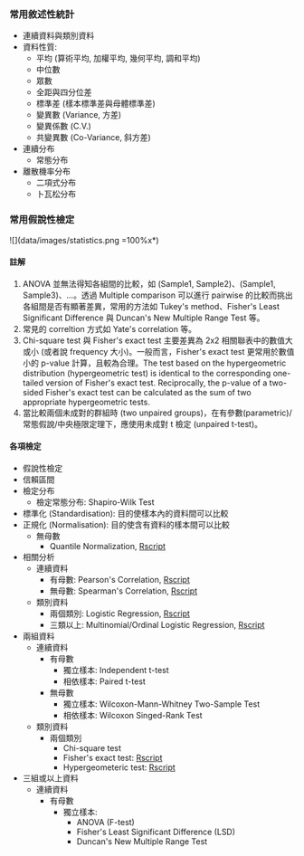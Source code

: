 ### 常用敘述性統計

* 連續資料與類別資料
* 資料性質:
    * 平均 (算術平均, 加權平均, 幾何平均, 調和平均)
    * 中位數
    * 眾數
    * 全距與四分位差
    * 標準差 (樣本標準差與母體標準差)
    * 變異數 (Variance, 方差)
    * 變異係數 (C.V.)
    * 共變異數 (Co-Variance, 斜方差)
* 連續分布
    * 常態分布
* 離散機率分布
    * 二項式分布
    * 卜瓦松分布

### 常用假說性檢定

![](data/images/statistics.png =100%x*)

#### 註解

1. ANOVA 並無法得知各組間的比較，如 (Sample1, Sample2)、(Sample1, Sample3)、...。透過 Multiple comparison 可以進行 pairwise 的比較而挑出各組間是否有顯著差異，常用的方法如 Tukey's method、Fisher's Least Significant Difference 與 Duncan's New Multiple Range Test 等。
2. 常見的 correltion 方式如 Yate's correlation 等。
3. Chi-square test 與 Fisher's exact test 主要差異為 2x2 相關聯表中的數值大或小 (或者說 frequency 大小)。一般而言，Fisher's exact test 更常用於數值小的 p-value 計算，且較為合理。The test based on the hypergeometric distribution (hypergeometric test) is identical to the corresponding one-tailed version of Fisher's exact test. Reciprocally, the p-value of a two-sided Fisher's exact test can be calculated as the sum of two appropriate hypergeometric tests.
4. 當比較兩個未成對的群組時 (two unpaired groups)，在有參數(parametric)/常態假說/中央極限定理下，應使用未成對 t 檢定 (unpaired t-test)。

#### 各項檢定

* 假說性檢定
* 信賴區間
* 檢定分布
    * 檢定常態分布: Shapiro-Wilk Test
* 標準化 (Standardisation): 目的使樣本內的資料間可以比較
* 正規化 (Normalisation): 目的使含有資料的樣本間可以比較
    * 無母數
        * Quantile Normalization, [Rscript](data/Quantile_Normalization_R.html)
* 相關分析
    * 連續資料
        * 有母數: Pearson's Correlation, [Rscript](data/Correlation_R.html)
        * 無母數: Spearman's Correlation, [Rscript](data/Correlation_R.html)
    * 類別資料
        * 兩個類別: Logistic Regression, [Rscript](data/Logistic_Regression_R.html)
        * 三類以上: Multinomial/Ordinal Logistic Regression,  [Rscript](data/Multinomial_Log-linear_Models_R.html)
* 兩組資料
    * 連續資料
        * 有母數
            * 獨立樣本: Independent t-test
            * 相依樣本: Paired t-test
        * 無母數
            * 獨立樣本: Wilcoxon-Mann-Whitney Two-Sample Test
            * 相依樣本: Wilcoxon Singed-Rank Test
    * 類別資料
        * 兩個類別
            * Chi-square test
            * Fisher's exact test: [Rscript](data/Fisher_Exact_Test_R.html)
            * Hypergeometeric test: [Rscript](data/Hypergeometeric_test_R.html)
* 三組或以上資料
    * 連續資料
        * 有母數
            * 獨立樣本: 
                * ANOVA (F-test)
                * Fisher's Least Significant Difference (LSD)
                * Duncan's New Multiple Range Test





